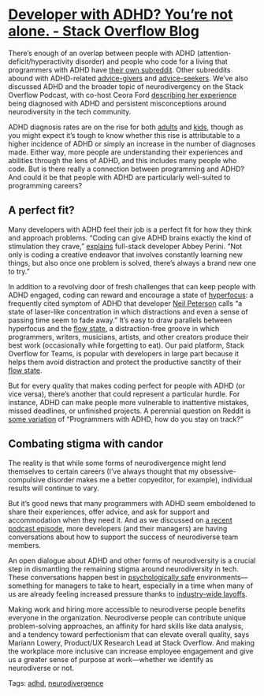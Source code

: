 # [Developer with ADHD? You’re not alone. - Stack Overflow Blog](https://stackoverflow.blog/2023/02/19/developer-with-adhd-youre-not-alone/)
There’s enough of an overlap between people with ADHD (attention-deficit/hyperactivity disorder) and people who code for a living that programmers with ADHD have [their own subreddit](https://www.reddit.com/r/ADHD_Programmers/). Other subreddits abound with ADHD-related [advice-givers](https://www.reddit.com/r/ADHD/comments/lsllx7/why_coding_is_the_perfect_task_for_people_with/) and [advice-seekers](https://www.reddit.com/r/cscareerquestions/comments/5gl2ct/any_programmers_with_adhd_how_do_you_manage/). We’ve also discussed ADHD and the broader topic of neurodivergency on the Stack Overflow Podcast, with co-host Ceora Ford [describing her experience](https://stackoverflow.blog/2022/10/04/the-many-strengths-of-neurodivergence/) being diagnosed with ADHD and persistent misconceptions around neurodiversity in the tech community.

ADHD diagnosis rates are on the rise for both [adults](https://pubmed.ncbi.nlm.nih.gov/31675080/) and [kids](https://www.cdc.gov/ncbddd/adhd/timeline.html), though as you might expect it’s tough to know whether this rise is attributable to a higher incidence of ADHD or simply an increase in the number of diagnoses made. Either way, more people are understanding their experiences and abilities through the lens of ADHD, and this includes many people who code. But is there really a connection between programming and ADHD? And could it be that people with ADHD are particularly well-suited to programming careers? 

A perfect fit?
----------

Many developers with ADHD feel their job is a perfect fit for how they think and approach problems. “Coding can give ADHD brains exactly the kind of stimulation they crave,” [explains](https://dev.to/abbeyperini/coding-and-adhd-adhd-brains-im1) full-stack developer Abbey Perini. “Not only is coding a creative endeavor that involves constantly learning new things, but also once one problem is solved, there’s always a brand new one to try.”

In addition to a revolving door of fresh challenges that can keep people with ADHD engaged, coding can reward and encourage a state of [hyperfocus](https://health.clevelandclinic.org/hyperfocus-and-adhd/): a frequently cited symptom of ADHD that developer [Neil Peterson](https://adapthd.com/topics/coping-strategies/programming-with-adhd-the-good-the-bad-and-the-hyperfocus/) calls “a state of laser-like concentration in which distractions and even a sense of passing time seem to fade away.” It’s easy to draw parallels between hyperfocus and the [flow state](https://stackoverflow.blog/2022/09/14/what-science-says-about-flow-state/), a distraction-free groove in which programmers, writers, musicians, artists, and other creators produce their best work (occasionally while forgetting to eat). Our paid platform, Stack Overflow for Teams, is popular with developers in large part because it helps them avoid distraction and protect the productive sanctity of their [flow state](https://resources.stackoverflow.co/topic/productivity-tips/reclaim-your-flow-state-3-developer-distractions-to-eliminate/).

But for every quality that makes coding perfect for people with ADHD (or vice versa), there’s another that could represent a particular hurdle. For instance, ADHD can make people more vulnerable to inattentive mistakes, missed deadlines, or unfinished projects. A perennial question on Reddit is [some variation](https://www.reddit.com/r/learnprogramming/comments/kftc4g/any_programmers_with_adhd/) of “Programmers with ADHD, how do you stay on track?”

Combating stigma with candor
----------

The reality is that while some forms of neurodivergence might lend themselves to certain careers (I’ve always thought that my obsessive-compulsive disorder makes me a better copyeditor, for example), individual results will continue to vary.

But it’s good news that many programmers with ADHD seem emboldened to share their experiences, offer advice, and ask for support and accommodation when they need it. And as we discussed on [a recent podcast episode](https://stackoverflow.blog/2022/10/04/the-many-strengths-of-neurodivergence/), more developers (and their managers) are having conversations about how to support the success of neurodiverse team members.

An open dialogue about ADHD and other forms of neurodiversity is a crucial step in dismantling the remaining stigma around neurodiversity in tech. These conversations happen best in [psychologically safe](https://stackoverflow.blog/2022/01/27/psychological-safety-is-critical-for-high-performing-teams/) environments—something for managers to take to heart, especially in a time when many of us are already feeling increased pressure thanks to [industry-wide layoffs](https://stackoverflow.blog/2022/12/05/just-laid-off-nervous-about-possible-layoffs-heres-what-to-do/). 

Making work and hiring more accessible to neurodiverse people benefits everyone in the organization. Neurodiverse people can contribute unique problem-solving approaches, an affinity for hard skills like data analysis, and a tendency toward perfectionism that can elevate overall quality, says Mariann Lowery, Product/UX Research Lead at Stack Overflow. And making the workplace more inclusive can increase employee engagement and give us a greater sense of purpose at work—whether we identify as neurodiverse or not. 

 Tags: [adhd](https://stackoverflow.blog/tag/adhd/), [neurodivergence](https://stackoverflow.blog/tag/neurodivergence/)